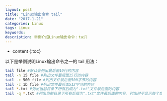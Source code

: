```yaml
---
layout: post
title: "Linux输出命令 tail"
date: "2017-1-21"
categories: Linux
tags: Linux
keywords:
description: 举例介绍Linux输出命令：tail
---
```


* content
{:toc}


以下是举例说明Linux输出命令之一的 tail 用法：

```bash
tail file #默认会列出最后面10行的内容
tail -n 15 file #列出文件最后面15行的内容
tail -c 500 file #列出文件最后面500字节的内容
tail -c 1b file #列出文件最后面512字节的内容
tail *.txt #列出当前目录下所有后缀为".txt"文件最后面的内容
tail -q *.txt #列出当前目录下所有后缀为".txt"文件最后面的内容，列出时不显示每个文件的名称
```

